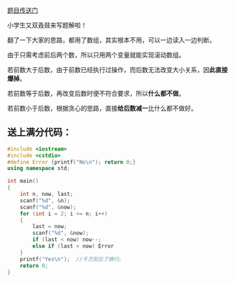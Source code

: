 [题目传送门](https://www.luogu.com.cn/problem/AT4894)

小学生又双叒叕来写题解啦！

翻了一下大家的思路，都用了数组，其实根本不用，可以一边读入一边判断。

由于只需考虑前后两个数，所以只用两个变量就能实现滚动数组。

若前数大于后数，由于前数已经执行过操作，而后数无法改变大小关系，因**此直接爆掉**。

若前数等于后数，再改变后数时便不符合要求，所以**什么都不做**。

若前数小于后数，根据贪心的思路，直接**给后数减一**比什么都不做好。

## 送上满分代码：


```cpp
#include <iostream>
#include <cstdio>
#define Error {printf("No\n"); return 0;}
using namespace std;

int main()
{
	int n, now, last;
	scanf("%d", &n);
	scanf("%d", &now);
	for (int i = 2; i <= n; i++)
	{
		last = now;
		scanf("%d", &now);
		if (last < now) now--;
		else if (last > now) Error
	}
	printf("Yes\n");  //千万别忘了换行。
	return 0;		
}
```
